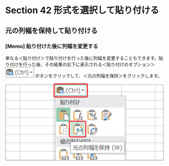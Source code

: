 # Section 42 形式を選択して貼り付ける

## 元の列幅を保持して貼り付ける

### [Memo] 貼り付けた後に列幅を変更する

単なる＜貼り付け＞で貼り付けを行った後に列幅を変更することもできます。貼り付けを行った後、その結果の右下に表示される＜貼り付けのオプション＞ ![](icon_paste_op.png) ボタンをクリックして、＜元の列幅を保持＞をクリックします。

![](005.png)
